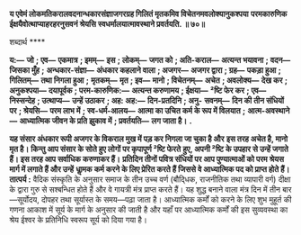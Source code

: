 **य एवेमं लोकमतिकरालवदनान्धकारसंज्ञाजगरग्रह गिलितं मृतकमिव विचेतनमवलोक्यानुकश्पया** **परमकारुणिक ईक्षयैवोत्थाप्याहरहरनुसवनं श्रेयसि स्वधर्मालयात्मावस्थाने प्रवर्तयति. ॥ ७०॥** 

शब्दार्थ **** 

**य:—** **जो** **; एव—** **एकमात्र** **; इमम्—** **इस** **; लोकम्—** **जगत को** **; अति-कराल—** **अत्यन्त भयावना** **; वदन—** **जिसका मुँह** **;** **अन्धकार-संज्ञा—** **अंधकार कहलाने वाला** **; अजगर—** **अजगर द्वारा** **; ग्रह—** **पकड़ा हुआ** **; गिलितम्—** **तथा निगला हुआ** **;** **मृतकम्—** **मृत** **; इव—** **मानो** **; विचेतनम्—** **अचेत** **; अवलोक्य—** **देख कर** **; अनुकश्पया—** **दयापूर्वक** **; परम-कारुणिक:—** **अत्यन्त करुणामय** **; ईक्षया—** **²ष्टि फेर कर** **; एव—** **निस्सन्देह** **; उत्थाप्य—** **उन्हें उठाकर** **; अह: अह:—** **दिन-प्रतदिनि** **; अनु-** **सवनम्—** **दिन की तीन संधियों पर** **; श्रेयसि—** **परम लाभ में** **; स्व-धर्म-आलय—** **आत्मा का उचित कर्म के रूप में विलयात** **;** **आत्म-अवस्थाने—** **आध्यात्मिक जीवन के प्रति झुकाव में** **; प्रवर्तयति—** **लग जाता है।** **.** 

**यह संसार अंधकार रूपी अजगर के विकराल मुख में पड़ कर निगला जा चुका है और** **इस तरह अचेत है, मानो मृत है। किन्तु आप संसार के सोते हुए लोगों पर कृपापूर्ण ²ष्टि फेरते** **हुए, अपनी ²ष्टि के उपहार से उन्हें जगाते हैं। इस तरह आप सर्वाधिक करुणाकर हैं।** **प्रतिदिन तीनों पवित्र संधियों पर आप पुण्यात्माओं को परम श्रेयस मार्ग में लगाते हैं और उन्हें** **धाॢमक कर्म करने के लिए प्रेरित करते हैं जिससे वे आध्यात्मिक पद को प्राप्त होते हैं।** **तात्पर्य :** वैदिक संस्कृति के अनुसार समाज के तीन उच्च वर्ण (बौदि्धक, राजनीतिक तथा व्यापारी वर्ग) दीक्षा के द्वारा गुरु से सश्बन्धित होते हैं और वे गायत्री मंत्र प्राप्त करते हैं। यह शुद्ध बनाने वाला मंत्र दिन में तीन बार—सूर्योदय, दोपहर तथा सूर्यास्त के समय—पढ़ा जाता है। आध्यात्मिक कर्मों को करने के लिए शुभ मुहूर्त की गणना आकाश में सूर्य के मार्ग के अनुसार की जाती है और यहाँ पर आध्यात्मिक कर्मों की इस सुव्यवस्था का श्रेय ईश्वर के प्रतिनिधि स्वरूप सूर्य को दिया गया है।  